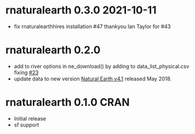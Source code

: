 rnaturalearth 0.3.0 2021-10-11
===================

* fix rnaturalearthhires installation #47 thankyou Ian Taylor for #43


rnaturalearth 0.2.0
===================

* add to river options in ne_download() by adding to data_list_physical.csv fixing [#23](https://github.com/ropensci/rnaturalearth/issues/23)
* update data to new version [Natural Earth v4.1](https://www.naturalearthdata.com/blog/miscellaneous/natural-earth-v4-1-0-release-notes/) released May 2018.


rnaturalearth 0.1.0  CRAN
=========================

* Initial release
* sf support